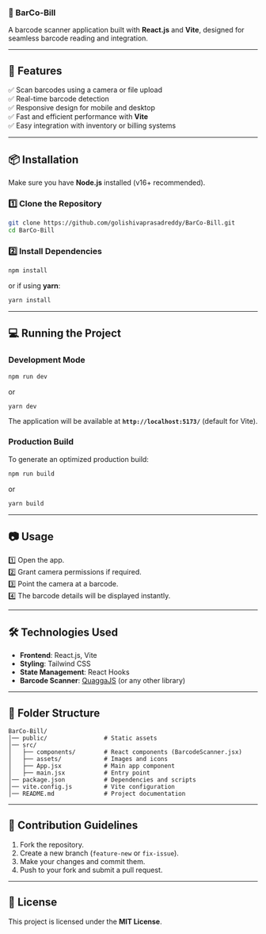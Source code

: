 

### **📌 BarCo-Bill**
A barcode scanner application built with **React.js** and **Vite**, designed for seamless barcode reading and integration.

---

## **🚀 Features**
✅ Scan barcodes using a camera or file upload  
✅ Real-time barcode detection  
✅ Responsive design for mobile and desktop  
✅ Fast and efficient performance with **Vite**  
✅ Easy integration with inventory or billing systems  

---

## **📦 Installation**
Make sure you have **Node.js** installed (v16+ recommended).  

### **1️⃣ Clone the Repository**
```bash
git clone https://github.com/golishivaprasadreddy/BarCo-Bill.git
cd BarCo-Bill
```

### **2️⃣ Install Dependencies**
```bash
npm install
```
or if using **yarn**:
```bash
yarn install
```

---

## **💻 Running the Project**
### **Development Mode**
```bash
npm run dev
```
or  
```bash
yarn dev
```
The application will be available at **`http://localhost:5173/`** (default for Vite).

### **Production Build**
To generate an optimized production build:
```bash
npm run build
```
or  
```bash
yarn build
```

---

## **📷 Usage**
1️⃣ Open the app.  
2️⃣ Grant camera permissions if required.  
3️⃣ Point the camera at a barcode.  
4️⃣ The barcode details will be displayed instantly.  

---

## **🛠️ Technologies Used**
- **Frontend**: React.js, Vite  
- **Styling**: Tailwind CSS  
- **State Management**: React Hooks  
- **Barcode Scanner**: [QuaggaJS](https://serratus.github.io/quaggaJS/) (or any other library)  

---

## **📌 Folder Structure**
```
BarCo-Bill/
│── public/                # Static assets
│── src/
│   ├── components/        # React components (BarcodeScanner.jsx)
│   ├── assets/            # Images and icons
│   ├── App.jsx            # Main app component
│   ├── main.jsx           # Entry point
│── package.json           # Dependencies and scripts
│── vite.config.js         # Vite configuration
│── README.md              # Project documentation
```

---

## **🤝 Contribution Guidelines**
1. Fork the repository.  
2. Create a new branch (`feature-new` or `fix-issue`).  
3. Make your changes and commit them.  
4. Push to your fork and submit a pull request.  

---

## **📄 License**
This project is licensed under the **MIT License**.

